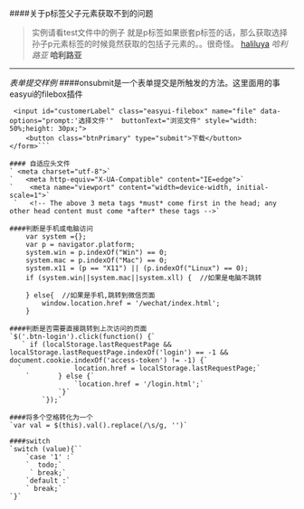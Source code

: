 ####关于p标签父子元素获取不到的问题
>实例请看test文件中的例子  就是p标签如果嵌套p标签的话，那么获取选择孙子p元素标签的时候竟然获取的包括子元素的。。很奇怪。
[haliluya](http://www.baidu.com)
*哈利路亚*
**哈利路亚**
******
*表单提交样例*
####onsubmit是一个表单提交是所触发的方法。这里面用的事easyui的filebox插件
```<form style="margin-top: 15px;" action="/v1/api/waybill/exporter/customer-lable-offline.excel" 	method="post" enctype="multipart/form-data" onsubmit="return checksubmit()">
 <input id="customerLabel" class="easyui-filebox" name="file" data-options="prompt:'选择文件'" 	buttonText="浏览文件" style="width: 50%;height: 30px;">
	<button class="btnPrimary" type="submit">下载</button>
</form>```

#### 自适应头文件
` <meta charset="utf-8">`
`   <meta http-equiv="X-UA-Compatible" content="IE=edge">`
`    <meta name="viewport" content="width=device-width, initial-scale=1">`
 `   <!-- The above 3 meta tags *must* come first in the head; any other head content must come *after* these tags -->`
 
####判断是手机或电脑访问
	var system ={};  
    var p = navigator.platform;       
    system.win = p.indexOf("Win") == 0;  
    system.mac = p.indexOf("Mac") == 0;  
    system.x11 = (p == "X11") || (p.indexOf("Linux") == 0);     
    if (system.win||system.mac||system.xll) {  //如果是电脑不跳转
         
    } else{  //如果是手机,跳转到微信页面
        window.location.href = '/wechat/index.html';  
    }
    
####判断是否需要直接跳转到上次访问的页面
`$('.btn-login').click(function() {`
   ` if (localStorage.lastRequestPage && localStorage.lastRequestPage.indexOf('login') == -1 && 		document.cookie.indexOf('access-token') != -1) {`
  `  			location.href = localStorage.lastRequestPage;`
    `		} else {`
    			`location.href = '/login.html';`
    		`}`
    	`});`
   
####将多个空格转化为一个
`var val = $(this).val().replace(/\s/g, '')`

####switch
`switch (value){``
	`case '1' :`
	`  todo;`
	 ` break;`
	`default :`
	` break;` 
`}`


